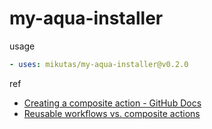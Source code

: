 # my-aqua-installer

usage

```yaml
- uses: mikutas/my-aqua-installer@v0.2.0
```

ref

- [Creating a composite action - GitHub Docs](https://docs.github.com/en/actions/creating-actions/creating-a-composite-action)
- [Reusable workflows vs. composite actions](https://github.blog/2022-02-10-using-reusable-workflows-github-actions/#reusable-workflows-vs-composite-actions)
